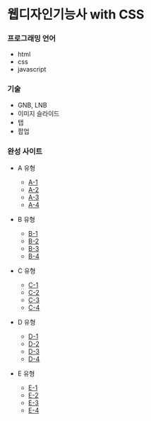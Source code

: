 # 웹디자인기능사 with CSS

### 프로그래밍 언어

- html
- css
- javascript

### 기술

- GNB, LNB
- 이미지 슬라이드
- 탭
- 팝업

### 완성 사이트

- A 유형

  - [A-1](https://im-cherry-web-design-css.netlify.app/a/a-1)
  - [A-2](https://im-cherry-web-design-css.netlify.app/a/a-2)
  - [A-3](https://im-cherry-web-design-css.netlify.app/a/a-3)
  - [A-4](https://im-cherry-web-design-css.netlify.app/a/a-4)

- B 유형

  - [B-1](https://im-cherry-web-design-css.netlify.app/b/b-1)
  - [B-2](https://im-cherry-web-design-css.netlify.app/b/b-2)
  - [B-3](https://im-cherry-web-design-css.netlify.app/b/b-3)
  - [B-4](https://im-cherry-web-design-css.netlify.app/b/b-4)

- C 유형

  - [C-1](https://im-cherry-web-design-css.netlify.app/c/c-1)
  - [C-2](https://im-cherry-web-design-css.netlify.app/c/c-2)
  - [C-3](https://im-cherry-web-design-css.netlify.app/c/c-3)
  - [C-4](https://im-cherry-web-design-css.netlify.app/c/c-4)

- D 유형

  - [D-1](https://im-cherry-web-design-css.netlify.app/d/d-1)
  - [D-2](https://im-cherry-web-design-css.netlify.app/d/d-2)
  - [D-3](https://im-cherry-web-design-css.netlify.app/d/d-3)
  - [D-4](https://im-cherry-web-design-css.netlify.app/d/d-4)

- E 유형
  - [E-1](https://im-cherry-web-design-css.netlify.app/e/e-1)
  - [E-2](https://im-cherry-web-design-css.netlify.app/e/e-2)
  - [E-3](https://im-cherry-web-design-css.netlify.app/e/e-3)
  - [E-4](https://im-cherry-web-design-css.netlify.app/e/e-4)

